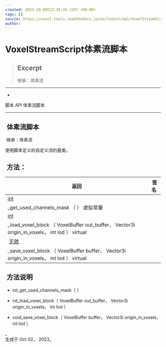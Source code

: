 ```yaml
---
created: 2023-10-09T22:38:26 (UTC +08:00)
tags: []
source: https://voxel-tools.readthedocs.io/en/latest/api/VoxelStreamScript/
author: 
---
```


# VoxelStreamScript体素流脚本

> ## Excerpt
> 继承：体素流

---
-   [](https://voxel-tools.readthedocs.io/en/latest/)
  
脚本 API 体素流脚本

___

##  体素流脚本

 继承：体素流

  
使用脚本定义的自定义流的基类。

##  方法：

|  返回 |  签名 |
| --- | --- |
| [int](https://docs.godotengine.org/en/stable/classes/class_int.html) |   
\_get\_used\_channels\_mask （ ） 虚拟常量 |
| [int](https://docs.godotengine.org/en/stable/classes/class_int.html) |   
\_load\_voxel\_block （ VoxelBuffer out\_buffer， Vector3i origin\_in\_voxels， int lod ） virtual |
|  [无效](https://voxel-tools.readthedocs.io/en/latest/api/VoxelStreamScript/#) |   
\_save\_voxel\_block （ VoxelBuffer buffer， Vector3i origin\_in\_voxels， int lod ） virtual |

##  方法说明

-     
    int\_get\_used\_channels\_mask（ ）
    
-     
    int\_load\_voxel\_block（ VoxelBuffer out\_buffer， Vector3i origin\_in\_voxels， int lod ）
    
-     
    void\_save\_voxel\_block（ VoxelBuffer buffer， Vector3i origin\_in\_voxels， int lod ）
    

_  
生成于 Oct 02， 2023_
